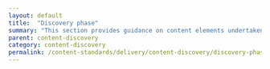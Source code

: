 ```yaml
---
layout: default
title:  "Discovery phase"
summary: "This section provides guidance on content elements undertaken in the discovery phase, such as user needs, format and accessibility. "
parent: content-discovery
category: content-discovery
permalink: /content-standards/delivery/content-discovery/discovery-phase/
---
```

